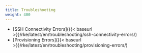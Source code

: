 ```yaml
---
title: Troubleshooting
weight: 400
---
```


* [SSH Connectivity Errors]({{< baseurl >}}/rke/latest/en/troubleshooting/ssh-connectivity-errors/)
* [Provisioning Errors]({{< baseurl >}}/rke/latest/en/troubleshooting/provisioning-errors/)
